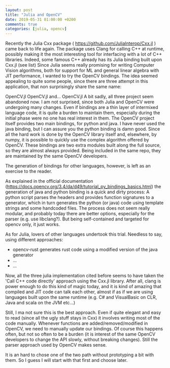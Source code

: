 ```yaml
---
layout: post
title: "Julia and OpenCV"
date: 2019-05-31 01:00:00 +0200
comments: true
categories: [julia, opencv]
---
```


Recently the Julia Cxx package ( https://github.com/JuliaInterop/Cxx.jl ) came back to life again.  The package uses Clang for calling C++ at runtime, possibly making it the most interesting tool for interfacing with a lot of C++ libraries. Indeed, some famous C++ already has its Julia binding built upon Cxx.jl (see list)
Since Julia seems really promising for writing Computer Vision algorithms, both for support for ML and general linear algebra with JIT performance, I wanted to try the OpenCV bindings. 
The idea seemed appealing to quite some people, since there are three attempt in this application, that non surprisingly share the same name:

OpenCV.jl
OpenCV.jl
and... OpenCV.jl
A bit sadly, all three project seem abandoned now. I am not surprised, since both Julia and OpenCV were undergoing many changes. Even if bindings are a thin layer of intermixed language code, it is quite a burden to maintain them, especially during the initial phase were no one has real interest in them. 
The OpenCV project itself provides two main bindings, for python and java. I have never used the java binding, but I can assure you the python binding is damn good. Since all the hard work is done by the OpenCV library itself and, elsewhere, by numpy, it is possible to quickly use the complex algorithm offered by OpenCV. These bindings are two extra modules built along the full source, so they are almost always provided.     Being included in the same repo, they are maintained by the same OpenCV developers. 

The generation of bindings for other languages, however, is left as an exercise to the reader.

As explained in the official documentation (https://docs.opencv.org/3.4/da/d49/tutorial_py_bindings_basics.html) the generation of java and python binding is a quick and dirty process: A python script parses the headers and provides function signatures to  a generator, which in turn generates the python (or java) code using template strings and some handcoded files. The process does not seem really modular, and probably today there are better options, especially for the parser (e.g. use libclang?). But being self-contained and targeted for opencv only, it just works.

As for Julia, lovers of other languages undertook this trial. Needless to say, using different approaches:
 - opencv-rust  generates rust code using a modified version of the java generator
 - ...
 - ... 

Now, all the three julia implementation cited before seems to have taken the 'Call C++ code directly' approach using the Cxx.jl library. After all, clang is power enough to do this kind of magic today, and it is kind of amazing that compiled and JIT code can talk each other, almost if as if we are using languages built upon the same runtime (e.g. C# and VisualBasic on CLR, Java and scala on the JVM etc...)

Still, I ma not sure this is the best approach. Even if quite elegant and easy to read (since all the ugly stuff stays in Cxx) it involves writing most of the code manually. Whenever functions are added/removed/modified in OpenCV, we need to manually update our bindings. Of course this happens often, but not so often to be a burden (it is interest of the same OpenCV developers to change the API slowly, without breaking changes). Still the parser approach used by OpenCV makes sense. 

It is an hard to chose one of the two path without prototyping a bit with them. So I guess I will start with that first and choose later. 

